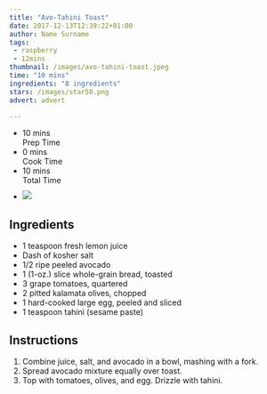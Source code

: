 ```yaml
---
title: "Avo-Tahini Toast"
date: 2017-12-13T12:39:22+01:00
author: Name Surname
tags:
 - raspberry
 - 12mins
thumbnail: /images/avo-tahini-toast.jpeg
time: "10 mins"
ingredients: "8 ingredients"
stars: /images/star50.png
advert: advert

---
```


<div class="cookingSummary">
<ul class="cookingSummary">
	<li>10 mins<br>Prep Time</li>
	<li>0 mins<br>Cook Time</li>
	<li>10 mins<br>Total Time</li>
	<li style="padding-top: 10px"><img src="/images/star50.png"></li>
</div>

## Ingredients
-	1 teaspoon fresh lemon juice
-	Dash of kosher salt
-	1/2 ripe peeled avocado
-	1 (1-oz.) slice whole-grain bread, toasted
-	3 grape tomatoes, quartered
-	2 pitted kalamata olives, chopped
-	1 hard-cooked large egg, peeled and sliced
-	1 teaspoon tahini (sesame paste)


## Instructions
1. Combine juice, salt, and avocado in a bowl, mashing with a fork.
2. Spread avocado mixture equally over toast.
3. Top with tomatoes, olives, and egg. Drizzle with tahini.